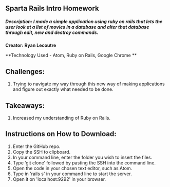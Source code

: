 ## Sparta Rails Intro Homework

##### Description: I made a simple application using ruby on rails that lets the user look at a list of movies in a database and alter that database through edit, new and destroy commands.
**Creator: Ryan Lecoutre**

**Technology Used - Atom, Ruby on Rails, Google Chrome **

## Challenges:

1. Trying to navigate my way through this new way of making applications and figure out exactly what needed to be done.

## Takeaways:

1. Increased my understanding of Ruby on Rails.

## Instructions on How to Download:
1. Enter the GitHub repo.
2. Copy the SSH to clipboard.
3. In your command line, enter the folder you wish to insert the files.
4. Type ‘git clone’ followed by pasting the SSH into the command line.
5. Open the code in your chosen text editor, such as Atom.
6. Type in 'rails s' in your command line to start the server.
7. Open it on 'localhost:9292' in your browser.
